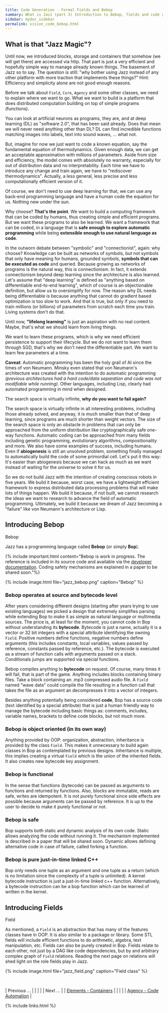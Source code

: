 ```yaml
---
title: Code Generation - Formal Fields and Bebop
summary: What is Jazz (part 3) Introduction to Bebop, fields and code generation.
sidebar: mydoc_sidebar
permalink: vision_code_bebop.html
---
```


## What is that "Jazz Magic"?

Until now, we introduced blocks, storage and containers that somehow (we will get there) are accessed via http. That part is just a very efficient and hopefully simple way to manage already known things. The basement of Jazz so to say. The question is still: "why bother using Jazz instead of any other platform with more traction that implements these things?" Hint: Efficiency and simplicity alone are not good enough reasons.

Before we talk about `Field`, `Core`, `Agency` and some other classes, we need to explain where we want to go. What we want to build is a platform that does distributed computation building on top of simple programs (functions).

You can look at artificial neurons as programs, they are, and at deep learning (DL) as "software 2.0", that has been said already. Does that mean we will never need anything other than DL? DL can find incredible functions matching images into labels, text into sound waves, ... what not.

But, imagine for now we just want to code a known equation, say the fundamental equation of thermodynamics. Given enough data, we can get an acceptable approximation with millions of parameters. Aside from size and efficiency, the model comes with absolutely no warranty, especially for out of distribution data and no interpretability. Each time we have to introduce any change and train again, we have to "rediscover thermodynamics". Actually, a less general, less precise and less computationally efficient version of it.

Of course, we don't need to use deep learning for that, we can use any back-end programming language and have a human code the equation for us. Nothing new under the sun.

Why choose? **That's the point**. We want to build a computing framework that can be coded by humans, thus creating simple and efficient programs. But we want these programs to also be learned. We want a framework that can be coded, in a language that is **safe enough to explore automatic programming** while being **extensible enough to use natural language as code**.

In the outworn debate between "symbolic" and "connectionist", again: why choose? Knowledge can be built as networks of symbols, but not symbols that only have meaning for humans, grounded symbols, **symbols that can be executed as code** and queried. Because growing as networks of programs is the natural way, this is connectionism. In fact, it extends connectionism beyond deep learning since the architecture is also learned. Let's assume that "deep learning" is defined as "anything based on differentiable end-to-end learning", which of course is an objectionable definition, but allow us to oversimplify for now. The reason why DL needs being differentiable is because anything that cannot do gradient based optimization is too slow to work. And that is true, but only if you need to train millions (or billions) of parameters from scratch each time you train. Living systems don't do that.

Until now, **"lifelong learning"** is just an aspiration with no real content. Maybe, that's what we should learn from living things.

We want to learn these programs, which is why we need efficient persistence to support their lifecycle. But we do not want to learn them through SGD, that's why we don't need the differentiable part. We want to learn few parameters at a time.

**Caveat**: Automatic programming has been the holy grail of AI since the times of von Neumann. Minsky even stated that von Neumann's architecture was created with the intention to do automatic programming *(previous architectures had a hard code/data separation and code was not modifiable while running)*. Other languages, including Lisp, clearly had automated programming in mind when designed.

The search space is virtually infinite, **why do you want to fail again?**

The search space is virtually infinite in all interesting problems, including those already solved, and anyway, it is much smaller than that of deep learning, since programs are much shorter than weight vectors. The size of the search space is only an obstacle in problems that can only be approached from the uniform distribution like cryptographically safe one-way functions. Automatic coding can be approached from many fields including genetic programming, evolutionary algorithms, compositionality and more. We also have some examples of success, including humans. Even if **abiogenesis** is still an unsolved problem, something finally managed to automatically build the code of some primordial cell. Let's put it this way: It's easier than abiogenesis because we can hack as much as we want instead of waiting for the universe to solve it for us.

So we do not build Jazz with the intention of creating conscious robots in five years. We build it because, worst case, we have a lightweight efficient framework to express distributed data processing problems that will make lots of things happen. We build it because, if not built, we cannot research the ideas we want to research to advance the field of automatic programming. Ultimately, we build it because we dream of Jazz becoming a "failure" like von Neumann's architecture or Lisp.

## Introducing Bebop

<span class="label label-info">Bebop</span>

Jazz has a programming language called **Bebop** (or simply **Bop**).

{% include important.html content="Bebop is work in progress. The reference is included in its source code and available via the [developer documentation](/develop/). Coding safety mechanisms are explained in a paper to be shared soon."%}

{% include image.html file="jazz_bebop.png" caption="Bebop" %}

### Bebop operates at source and bytecode level

After years considering different designs (starting after years trying to use existing languages) we picked a design that extremely simplifies parsing while extending Bop to make it as simple as natural language or multimedia sources. The price is, at least for the moment, you cannot code in Bop without understanding its **bytecode**. Bytecode is just a name, actually it is a vector or 32 bit integers with a special attribute identifying the owning `Field`. Positive numbers define functions, negative numbers define arguments (this includes constants, local variables, values passed by reference, constants passed by reference, etc.). The bytecode is executed as a stream of function calls with arguments passed on a stack. Conditionals jumps are supported via special functions.

Bebop compiles anything to **bytecode** on request. Of course, many times it will fail, that is part of the game. Anything includes blocks containing binary files. Take a block containing an .mp3 compressed audio file. A `Field` named "wave data" could compile the file resulting in a function call that takes the file as an argument an decompresses it into a vector of integers.

Besides anything potentially being considered **code**, Bop has a source code (text identified by a special attribute) that is just a human friendly way to manage the bytecode including basic things as: comments, includes, variable names, brackets to define code blocks, but not much more.

### Bebop is object oriented (in its own way)

Anything provided by OOP: organization, abstraction, inheritance is provided by the class `Field`. This makes it unnecessary to build again classes in Bop as contemplated by previous designs. Inheritance is multiple, this implies creating a virtual `Field` which is the union of the inherited fields. It also creates new bytecode key assignment.

### Bebop is functional

In the sense that functions (bytecode) can be passed as arguments to functions and returned by functions. Also, blocks are immutable, reads are safe, writes are idempotent. It is not purely functional since side effects are possible because arguments can be passed by reference. It is up to the user to decide to make it purely functional or not.

### Bebop is safe

Bop supports both static and dynamic analysis of its own code. Static allows analyzing the code without running it. The mechanism implemented is described in a paper that will be shared soon. Dynamic allows defining alternative code in case of failure, called forking a function.

### Bebop is pure just-in-time linked C++

Bop only needs one tuple as an argument and one tuple as a return (which is no limitation since the complexity of a tuple is unlimited).
A kernel bytecode instruction is just a just-in-time linked c++ function. Alternatively, a bytecode instruction can be a bop function which
can be learned of written in the kernel.

## Introducing Fields

<span class="label label-info">Field</span>

As mentioned, a `Field` is an abstraction that has many of the features classes have in OOP. It is also similar to a package or library. Some STL fields will include efficient functions to do arithmetic, algebra, text manipulation, etc. Fields can also be purely created in Bop. Fields relate to each other, not just by a DAG like code dependencies, but by and arbitrary complex graph of `Field` relations. Reading the next page on relations will shed light on the role fields play in Jazz.

{% include image.html file="jazz_field.png" caption="Field class" %}

<br/>

| <span class="label label-default">Previous ...</span> | | | | | <span class="label label-info">Next ...</span> |
| [Elements - Containers](vision_elements_containers.html) | | | | | [Agency - Code Automation](vision_agency_code.html) |

{% include links.html %}
